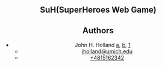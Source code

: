 <!DOCTYPE html>
<html>
<head>
    <title>SuH(SuperHeroes Web Game)</title>
    <meta charset="utf-8">
</head>
    
<body>
      <article>
        <header>
        <h1>SuH(SuperHeroes Web Game)</h1>
        <div role="contentinfo">
            <section typeof="sa:AuthorsList">
  <h2>Authors</h2>
  <ul>
    <li typeof="sa:ContributorRole" property="schema:author">
      <span typeof="schema:Person"
            resource="https://en.wikipedia.org/wiki/John_Henry_Holland">
        <meta property="schema:givenName" content="John">
        <meta property="schema:additionalName" content="Henry">
        <meta property="schema:familyName" content="Holland">
        <span property="schema:name">John H. Holland</span>
      </span>
      <a href="#sf" property="sa:roleAffiliation" resource="http://www.santafe.edu/">a</a>,
      <a href="#umich" property="sa:roleAffiliation" resource="http://umich.edu/">b</a>,
      <a href="#note1" property="sa:roleAction" resource="#note1" rel="footnote">1</a>
      <ul>
        <li property="schema:roleContactPoint" typeof="schema:ContactPoint">
          <a href="mailto:jholland@umich.edu"
             property="schema:email">jholland@umich.edu</a>
        </li>
        <li property="schema:roleContactPoint" typeof="schema:ContactPoint">
          <a href="fax:+4815162342" property="schema:faxNumber">+4815162342</a>
        </li>
      </ul>
    </li>
  </ul>
</section>
        </div>
        </header>
      </article>
</body>
</html>
